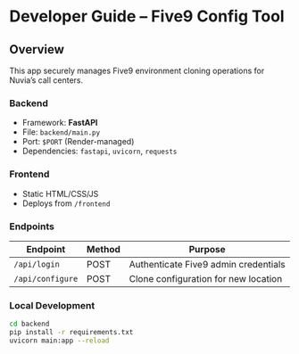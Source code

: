 # Developer Guide – Five9 Config Tool

## Overview
This app securely manages Five9 environment cloning operations for Nuvia’s call centers.

### Backend
- Framework: **FastAPI**
- File: `backend/main.py`
- Port: `$PORT` (Render-managed)
- Dependencies: `fastapi`, `uvicorn`, `requests`

### Frontend
- Static HTML/CSS/JS
- Deploys from `/frontend`

### Endpoints
| Endpoint | Method | Purpose |
|-----------|--------|----------|
| `/api/login` | POST | Authenticate Five9 admin credentials |
| `/api/configure` | POST | Clone configuration for new location |

### Local Development
```bash
cd backend
pip install -r requirements.txt
uvicorn main:app --reload
